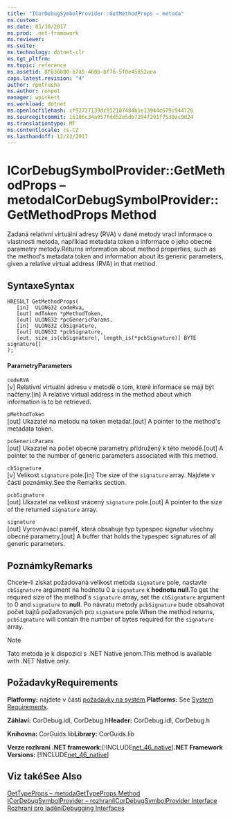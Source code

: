 ```yaml
---
title: "ICorDebugSymbolProvider::GetMethodProps – metoda"
ms.custom: 
ms.date: 03/30/2017
ms.prod: .net-framework
ms.reviewer: 
ms.suite: 
ms.technology: dotnet-clr
ms.tgt_pltfrm: 
ms.topic: reference
ms.assetid: 8f836b80-b7a5-460b-bf76-5f0e45652aea
caps.latest.revision: "4"
author: rpetrusha
ms.author: ronpet
manager: wpickett
ms.workload: dotnet
ms.openlocfilehash: cf92727139dc912107484b1e13944c679c944726
ms.sourcegitcommit: 16186c34a957fdd52e5db7294f291f7530ac9d24
ms.translationtype: MT
ms.contentlocale: cs-CZ
ms.lasthandoff: 12/22/2017
---
```

# <a name="icordebugsymbolprovidergetmethodprops-method"></a><span data-ttu-id="12b90-102">ICorDebugSymbolProvider::GetMethodProps – metoda</span><span class="sxs-lookup"><span data-stu-id="12b90-102">ICorDebugSymbolProvider::GetMethodProps Method</span></span>
<span data-ttu-id="12b90-103">Zadaná relativní virtuální adresy (RVA) v dané metody vrací informace o vlastnosti metoda, například metadata token a informace o jeho obecné parametry metody.</span><span class="sxs-lookup"><span data-stu-id="12b90-103">Returns information about method properties, such as the method's metadata token and information about its generic parameters, given a relative virtual address (RVA) in that method.</span></span>  
  
## <a name="syntax"></a><span data-ttu-id="12b90-104">Syntaxe</span><span class="sxs-lookup"><span data-stu-id="12b90-104">Syntax</span></span>  
  
```  
HRESULT GetMethodProps(  
   [in]  ULONG32 codeRva,  
   [out] mdToken *pMethodToken,  
   [out] ULONG32 *pcGenericParams,  
   [in]  ULONG32 cbSignature,  
   [out] ULONG32 *pcbSignature,  
   [out, size_is(cbSignature), length_is(*pcbSignature)] BYTE signature[]  
);  
```  
  
#### <a name="parameters"></a><span data-ttu-id="12b90-105">Parametry</span><span class="sxs-lookup"><span data-stu-id="12b90-105">Parameters</span></span>  
 `codeRVA`  
 <span data-ttu-id="12b90-106">[v] Relativní virtuální adresu v metodě o tom, které informace se mají být načteny.</span><span class="sxs-lookup"><span data-stu-id="12b90-106">[in] A relative virtual address in the method about which information is to be retrieved.</span></span>  
  
 `pMethodToken`  
 <span data-ttu-id="12b90-107">[out] Ukazatel na metodu na token metadat.</span><span class="sxs-lookup"><span data-stu-id="12b90-107">[out] A pointer to the method's metadata token.</span></span>  
  
 `pcGenericParams`  
 <span data-ttu-id="12b90-108">[out] Ukazatel na počet obecné parametry přidružený k této metodě.</span><span class="sxs-lookup"><span data-stu-id="12b90-108">[out] A pointer to the number of generic parameters associated with this method.</span></span>  
  
 `cbSignature`  
 <span data-ttu-id="12b90-109">[v] Velikost `signature` pole.</span><span class="sxs-lookup"><span data-stu-id="12b90-109">[in] The size of the `signature` array.</span></span> <span data-ttu-id="12b90-110">Najdete v části poznámky.</span><span class="sxs-lookup"><span data-stu-id="12b90-110">See the Remarks section.</span></span>  
  
 `pcbSignature`  
 <span data-ttu-id="12b90-111">[out] Ukazatel na velikost vrácený `signature` pole.</span><span class="sxs-lookup"><span data-stu-id="12b90-111">[out] A pointer to the size of the returned `signature` array.</span></span>  
  
 `signature`  
 <span data-ttu-id="12b90-112">[out] Vyrovnávací paměť, která obsahuje typ typespec signatur všechny obecné parametry.</span><span class="sxs-lookup"><span data-stu-id="12b90-112">[out] A buffer that holds the typespec signatures of all generic parameters.</span></span>  
  
## <a name="remarks"></a><span data-ttu-id="12b90-113">Poznámky</span><span class="sxs-lookup"><span data-stu-id="12b90-113">Remarks</span></span>  
 <span data-ttu-id="12b90-114">Chcete-li získat požadovaná velikost metoda `signature` pole, nastavte `cbSignature` argument na hodnotu 0 a `signature` k **hodnotu null**.</span><span class="sxs-lookup"><span data-stu-id="12b90-114">To get the required size of the method's `signature` array, set the `cbSignature` argument to 0 and `signature` to **null**.</span></span> <span data-ttu-id="12b90-115">Po návratu metody `pcbSignature` bude obsahovat počet bajtů požadovaných pro `signature` pole.</span><span class="sxs-lookup"><span data-stu-id="12b90-115">When the method returns, `pcbSignature` will contain the number of bytes required for the `signature` array.</span></span>  
  
> [!NOTE]
>  <span data-ttu-id="12b90-116">Tato metoda je k dispozici s .NET Native jenom.</span><span class="sxs-lookup"><span data-stu-id="12b90-116">This method is available with .NET Native only.</span></span>  
  
## <a name="requirements"></a><span data-ttu-id="12b90-117">Požadavky</span><span class="sxs-lookup"><span data-stu-id="12b90-117">Requirements</span></span>  
 <span data-ttu-id="12b90-118">**Platformy:** najdete v části [požadavky na systém](../../../../docs/framework/get-started/system-requirements.md).</span><span class="sxs-lookup"><span data-stu-id="12b90-118">**Platforms:** See [System Requirements](../../../../docs/framework/get-started/system-requirements.md).</span></span>  
  
 <span data-ttu-id="12b90-119">**Záhlaví:** CorDebug.idl, CorDebug.h</span><span class="sxs-lookup"><span data-stu-id="12b90-119">**Header:** CorDebug.idl, CorDebug.h</span></span>  
  
 <span data-ttu-id="12b90-120">**Knihovna:** CorGuids.lib</span><span class="sxs-lookup"><span data-stu-id="12b90-120">**Library:** CorGuids.lib</span></span>  
  
 <span data-ttu-id="12b90-121">**Verze rozhraní .NET framework:**[!INCLUDE[net_46_native](../../../../includes/net-46-native-md.md)]</span><span class="sxs-lookup"><span data-stu-id="12b90-121">**.NET Framework Versions:** [!INCLUDE[net_46_native](../../../../includes/net-46-native-md.md)]</span></span>  
  
## <a name="see-also"></a><span data-ttu-id="12b90-122">Viz také</span><span class="sxs-lookup"><span data-stu-id="12b90-122">See Also</span></span>  
 [<span data-ttu-id="12b90-123">GetTypeProps – metoda</span><span class="sxs-lookup"><span data-stu-id="12b90-123">GetTypeProps Method</span></span>](../../../../docs/framework/unmanaged-api/debugging/icordebugsymbolprovider-gettypeprops-method.md)  
 [<span data-ttu-id="12b90-124">ICorDebugSymbolProvider – rozhraní</span><span class="sxs-lookup"><span data-stu-id="12b90-124">ICorDebugSymbolProvider Interface</span></span>](../../../../docs/framework/unmanaged-api/debugging/icordebugsymbolprovider-interface.md)  
 [<span data-ttu-id="12b90-125">Rozhraní pro ladění</span><span class="sxs-lookup"><span data-stu-id="12b90-125">Debugging Interfaces</span></span>](../../../../docs/framework/unmanaged-api/debugging/debugging-interfaces.md)
